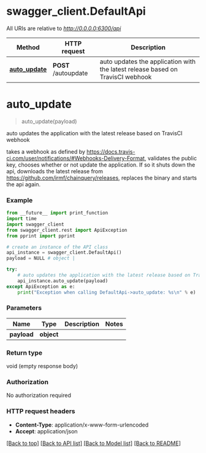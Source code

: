 # swagger_client.DefaultApi

All URIs are relative to *http://0.0.0.0:6300/api*

Method | HTTP request | Description
------------- | ------------- | -------------
[**auto_update**](DefaultApi.md#auto_update) | **POST** /autoupdate | auto updates the application with the latest release based on TravisCI webhook


# **auto_update**
> auto_update(payload)

auto updates the application with the latest release based on TravisCI webhook

takes a webhook as defined by https://docs.travis-ci.com/user/notifications/#Webhooks-Delivery-Format, validates the public key, chooses whether or not update the application. If so it shuts down the api, downloads the latest release from https://github.com/irmf/chainquery/releases, replaces the binary and starts the api again.

### Example
```python
from __future__ import print_function
import time
import swagger_client
from swagger_client.rest import ApiException
from pprint import pprint

# create an instance of the API class
api_instance = swagger_client.DefaultApi()
payload = NULL # object | 

try:
    # auto updates the application with the latest release based on TravisCI webhook
    api_instance.auto_update(payload)
except ApiException as e:
    print("Exception when calling DefaultApi->auto_update: %s\n" % e)
```

### Parameters

Name | Type | Description  | Notes
------------- | ------------- | ------------- | -------------
 **payload** | **object**|  | 

### Return type

void (empty response body)

### Authorization

No authorization required

### HTTP request headers

 - **Content-Type**: application/x-www-form-urlencoded
 - **Accept**: application/json

[[Back to top]](#) [[Back to API list]](../README.md#documentation-for-api-endpoints) [[Back to Model list]](../README.md#documentation-for-models) [[Back to README]](../README.md)

